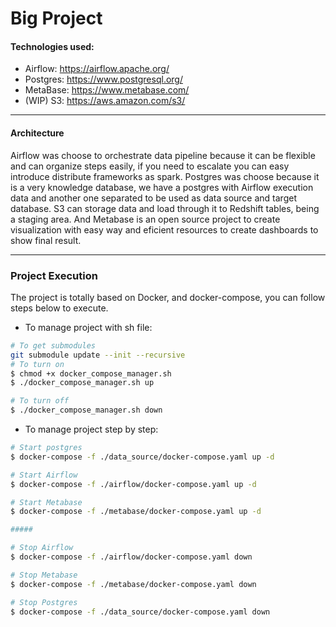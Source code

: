 # Big Project

#### Technologies used:
- Airflow: https://airflow.apache.org/
- Postgres: https://www.postgresql.org/
- MetaBase: https://www.metabase.com/
- (WIP) S3: https://aws.amazon.com/s3/

---

#### Architecture

Airflow was choose to orchestrate data pipeline because it can be flexible and can organize steps easily, if you need to escalate you can easy introduce distribute frameworks as spark.
Postgres was choose because it is a very knowledge database, we have a postgres with Airflow execution data and another one separated to be used as data source and target database.
S3 can storage data and load through it to Redshift tables, being a staging area.
And Metabase is an open source project to create visualization with easy way and eficient resources to create dashboards to show final result.

---

### Project Execution

The project is totally based on Docker, and docker-compose, you can follow steps below to execute.

- To manage project with sh file:

```sh
# To get submodules
git submodule update --init --recursive
# To turn on
$ chmod +x docker_compose_manager.sh
$ ./docker_compose_manager.sh up

# To turn off
$ ./docker_compose_manager.sh down
```

- To manage project step by step:

```sh
# Start postgres
$ docker-compose -f ./data_source/docker-compose.yaml up -d

# Start Airflow
$ docker-compose -f ./airflow/docker-compose.yaml up -d

# Start Metabase
$ docker-compose -f ./metabase/docker-compose.yaml up -d

#####

# Stop Airflow
$ docker-compose -f ./airflow/docker-compose.yaml down

# Stop Metabase
$ docker-compose -f ./metabase/docker-compose.yaml down

# Stop Postgres
$ docker-compose -f ./data_source/docker-compose.yaml down
```
